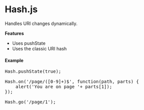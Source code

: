 Hash.js
=========

Handles URI changes dynamically.

**Features**

* Uses pushState
* Uses the classic URI hash


#### Example

<pre>
Hash.pushState(true);

Hash.on('/page/([0-9]+)$', function(path, parts) {
	alert('You are on page '+ parts[1]);
});

Hash.go('/page/1');
</pre>
